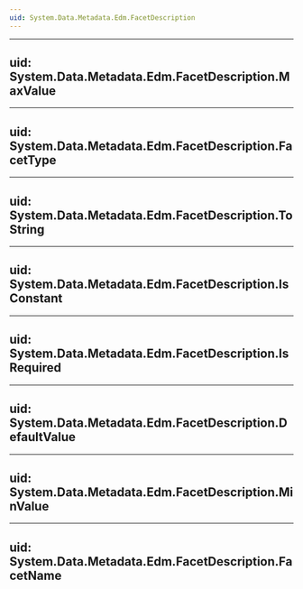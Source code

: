 ```yaml
---
uid: System.Data.Metadata.Edm.FacetDescription
---
```


---
uid: System.Data.Metadata.Edm.FacetDescription.MaxValue
---

---
uid: System.Data.Metadata.Edm.FacetDescription.FacetType
---

---
uid: System.Data.Metadata.Edm.FacetDescription.ToString
---

---
uid: System.Data.Metadata.Edm.FacetDescription.IsConstant
---

---
uid: System.Data.Metadata.Edm.FacetDescription.IsRequired
---

---
uid: System.Data.Metadata.Edm.FacetDescription.DefaultValue
---

---
uid: System.Data.Metadata.Edm.FacetDescription.MinValue
---

---
uid: System.Data.Metadata.Edm.FacetDescription.FacetName
---
